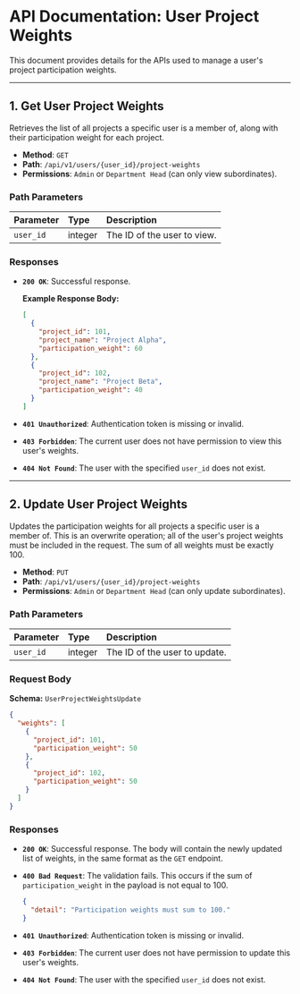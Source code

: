 # API Documentation: User Project Weights

This document provides details for the APIs used to manage a user's project participation weights.

---

## 1. Get User Project Weights

Retrieves the list of all projects a specific user is a member of, along with their participation weight for each project.

- **Method**: `GET`
- **Path**: `/api/v1/users/{user_id}/project-weights`
- **Permissions**: `Admin` or `Department Head` (can only view subordinates).

### Path Parameters

| Parameter | Type    | Description             |
| :-------- | :------ | :---------------------- |
| `user_id` | integer | The ID of the user to view. |

### Responses

- **`200 OK`**: Successful response.

  **Example Response Body:**
  ```json
  [
    {
      "project_id": 101,
      "project_name": "Project Alpha",
      "participation_weight": 60
    },
    {
      "project_id": 102,
      "project_name": "Project Beta",
      "participation_weight": 40
    }
  ]
  ```

- **`401 Unauthorized`**: Authentication token is missing or invalid.
- **`403 Forbidden`**: The current user does not have permission to view this user's weights.
- **`404 Not Found`**: The user with the specified `user_id` does not exist.

---

## 2. Update User Project Weights

Updates the participation weights for all projects a specific user is a member of. This is an overwrite operation; all of the user's project weights must be included in the request. The sum of all weights must be exactly 100.

- **Method**: `PUT`
- **Path**: `/api/v1/users/{user_id}/project-weights`
- **Permissions**: `Admin` or `Department Head` (can only update subordinates).

### Path Parameters

| Parameter | Type    | Description                   |
| :-------- | :------ | :---------------------------- |
| `user_id` | integer | The ID of the user to update. |

### Request Body

**Schema:** `UserProjectWeightsUpdate`

```json
{
  "weights": [
    {
      "project_id": 101,
      "participation_weight": 50
    },
    {
      "project_id": 102,
      "participation_weight": 50
    }
  ]
}
```

### Responses

- **`200 OK`**: Successful response. The body will contain the newly updated list of weights, in the same format as the `GET` endpoint.

- **`400 Bad Request`**: The validation fails. This occurs if the sum of `participation_weight` in the payload is not equal to 100.
  ```json
  {
    "detail": "Participation weights must sum to 100."
  }
  ```

- **`401 Unauthorized`**: Authentication token is missing or invalid.
- **`403 Forbidden`**: The current user does not have permission to update this user's weights.
- **`404 Not Found`**: The user with the specified `user_id` does not exist.

